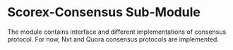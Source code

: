 Scorex-Consensus Sub-Module
========================

The module contains interface and different implementations of consensus protocol.
For now, Nxt and Quora consensus protocols are implemented.
